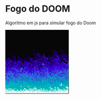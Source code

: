 # Fogo do DOOM

Algoritmo em js para simular fogo do Doom

 ![Alt Text](https://github.com/rootdnh/fogo-do-doom-js/blob/master/fire.gif)
